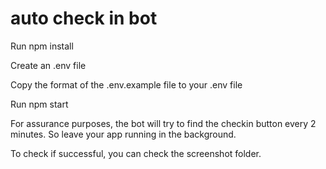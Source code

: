 # auto check in bot
Run npm install

Create an .env file

Copy the format of the .env.example file to your .env file

Run npm start

For assurance purposes, the bot will try to find the checkin button every 2 minutes.
So leave your app running in the background.

To check if successful, you can check the screenshot folder.